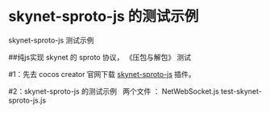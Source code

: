 # skynet-sproto-js 的测试示例
skynet-sproto-js 测试示例





##纯js实现 skynet 的 sproto 协议， 《压包与解包》 测试 
 
 

#1：先去 cocos creator 官网下载 [skynet-sproto-js](http://store.cocos.com/stuff/show/178941.html ) 插件。


#2：skynet-sproto-js 的测试示例  
 两个文件 ：
 	NetWebSocket.js
	test-skynet-sproto-js.js




